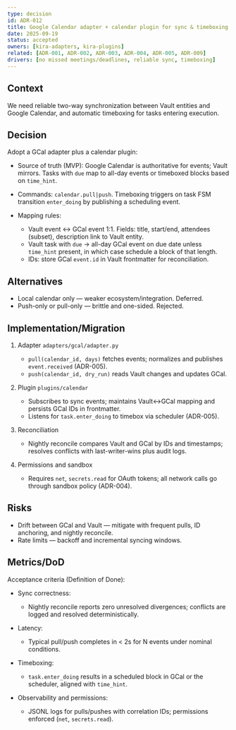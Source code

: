 ```yaml
---
type: decision
id: ADR-012
title: Google Calendar adapter + calendar plugin for sync & timeboxing
date: 2025-09-19
status: accepted
owners: [kira-adapters, kira-plugins]
related: [ADR-001, ADR-002, ADR-003, ADR-004, ADR-005, ADR-009]
drivers: [no missed meetings/deadlines, reliable sync, timeboxing]
---
```


## Context

We need reliable two-way synchronization between Vault entities and Google Calendar, and automatic timeboxing for tasks entering execution.

## Decision

Adopt a GCal adapter plus a calendar plugin:

- Source of truth (MVP): Google Calendar is authoritative for events; Vault mirrors. Tasks with `due` map to all-day events or timeboxed blocks based on `time_hint`.
- Commands: `calendar.pull|push`. Timeboxing triggers on task FSM transition `enter_doing` by publishing a scheduling event.

- Mapping rules:
  - Vault event ↔ GCal event 1:1. Fields: title, start/end, attendees (subset), description link to Vault entity.
  - Vault task with `due` → all-day GCal event on due date unless `time_hint` present, in which case schedule a block of that length.
  - IDs: store GCal `event.id` in Vault frontmatter for reconciliation.

## Alternatives

- Local calendar only — weaker ecosystem/integration. Deferred.
- Push-only or pull-only — brittle and one-sided. Rejected.

## Implementation/Migration

1) Adapter `adapters/gcal/adapter.py`
   - `pull(calendar_id, days)` fetches events; normalizes and publishes `event.received` (ADR-005).
   - `push(calendar_id, dry_run)` reads Vault changes and updates GCal.

2) Plugin `plugins/calendar`
   - Subscribes to sync events; maintains Vault↔GCal mapping and persists GCal IDs in frontmatter.
   - Listens for `task.enter_doing` to timebox via scheduler (ADR-005).

3) Reconciliation
   - Nightly reconcile compares Vault and GCal by IDs and timestamps; resolves conflicts with last-writer-wins plus audit logs.

4) Permissions and sandbox
   - Requires `net`, `secrets.read` for OAuth tokens; all network calls go through sandbox policy (ADR-004).

## Risks

- Drift between GCal and Vault — mitigate with frequent pulls, ID anchoring, and nightly reconcile.
- Rate limits — backoff and incremental syncing windows.

## Metrics/DoD

Acceptance criteria (Definition of Done):

- Sync correctness:
  - Nightly reconcile reports zero unresolved divergences; conflicts are logged and resolved deterministically.

- Latency:
  - Typical pull/push completes in < 2s for N events under nominal conditions.

- Timeboxing:
  - `task.enter_doing` results in a scheduled block in GCal or the scheduler, aligned with `time_hint`.

- Observability and permissions:
  - JSONL logs for pulls/pushes with correlation IDs; permissions enforced (`net`, `secrets.read`).
